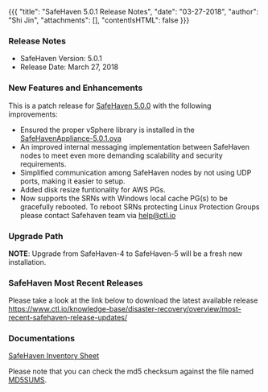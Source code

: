 {{{
  "title": "SafeHaven 5.0.1 Release Notes",
  "date": "03-27-2018",
  "author": "Shi Jin",
  "attachments": [],
  "contentIsHTML": false
}}}

### Release Notes

- SafeHaven Version: 5.0.1
- Release Date: March 27, 2018

### New Features and Enhancements
This is a patch release for [SafeHaven 5.0.0](SafeHaven5.0.0-Release-Notes.md) with the following improvements:
- Ensured the proper vSphere library is installed in the [SafeHavenAppliance-5.0.1.ova](https://download.safehaven.ctl.io/SH-5.0.1/SafeHavenAppliance-5.0.1.ova)
- An improved internal messaging implementation between SafeHaven nodes to meet even more demanding scalability and security requirements. 
- Simplified communication  among SafeHaven nodes by not using UDP ports, making it easier to setup.
- Added disk resize funtionality for AWS PGs.
- Now supports the SRNs with Windows local cache PG(s) to be gracefully rebooted. To reboot SRNs protecting Linux Protection Groups please contact Safehaven team via help@ctl.io


### Upgrade Path
**NOTE**: Upgrade from SafeHaven-4 to SafeHaven-5 will be a fresh new installation.

### SafeHaven Most Recent Releases
Please take a look at the link below to download the latest available release  
https://www.ctl.io/knowledge-base/disaster-recovery/overview/most-recent-safehaven-release-updates/

 
### Documentations
 

[SafeHaven Inventory Sheet](https://download.safehaven.ctl.io/SH-5-Docs/SafeHaven-Inventory-Sheet-1.xlsm)


Please note that you can check the md5 checksum against the file named [MD5SUMS](https://download.safehaven.ctl.io/SH-5.0.1/MD5SUMS).
